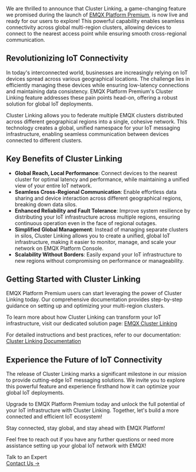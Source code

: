 We are thrilled to announce that Cluster Linking, a game-changing feature we promised during the launch of [EMQX Platform Premium](https://www.emqx.com/en/cloud/premium), is now live and ready for our users to explore! This powerful capability enables seamless connectivity across global multi-region clusters, allowing devices to connect to the nearest access point while ensuring smooth cross-regional communication.

## **Revolutionizing IoT Connectivity**

In today's interconnected world, businesses are increasingly relying on IoT devices spread across various geographical locations. The challenge lies in efficiently managing these devices while ensuring low-latency connections and maintaining data consistency. EMQX Platform Premium's Cluster Linking feature addresses these pain points head-on, offering a robust solution for global IoT deployments.

Cluster Linking allows you to federate multiple EMQX clusters distributed across different geographical regions into a single, cohesive network. This technology creates a global, unified namespace for your IoT messaging infrastructure, enabling seamless communication between devices connected to different clusters. 

## **Key Benefits of Cluster Linking**

- **Global Reach, Local Performance**: Connect devices to the nearest cluster for optimal latency and performance, while maintaining a unified view of your entire IoT network.
- **Seamless Cross-Regional Communication**: Enable effortless data sharing and device interaction across different geographical regions, breaking down data silos.
- **Enhanced Reliability and Fault Tolerance**: Improve system resilience by distributing your IoT infrastructure across multiple regions, ensuring continuous operation even in the face of regional outages.
- **Simplified Global Management**: Instead of managing separate clusters in silos, Cluster Linking allows you to create a unified, global IoT infrastructure, making it easier to monitor, manage, and scale your network on EMQX Platform Console.
- **Scalability Without Borders**: Easily expand your IoT infrastructure to new regions without compromising on performance or manageability.

## **Getting Started with Cluster Linking**

EMQX Platform Premium users can start leveraging the power of Cluster Linking today. Our comprehensive documentation provides step-by-step guidance on setting up and optimizing your multi-region clusters.

To learn more about how Cluster Linking can transform your IoT infrastructure, visit our dedicated solution page: [EMQX Cluster Linking](https://www.emqx.com/en/solutions/cluster-linking)

For detailed instructions and best practices, refer to our documentation: [Cluster Linking Documentation](https://docs.emqx.com/en/cloud/latest/cluster_linking/cluster_linking.html)

## **Experience the Future of IoT Connectivity**

The release of Cluster Linking marks a significant milestone in our mission to provide cutting-edge IoT messaging solutions. We invite you to explore this powerful feature and experience firsthand how it can optimize your global IoT deployments.

Upgrade to EMQX Platform Premium today and unlock the full potential of your IoT infrastructure with Cluster Linking. Together, let's build a more connected and efficient IoT ecosystem!

Stay connected, stay global, and stay ahead with EMQX Platform!

Feel free to reach out if you have any further questions or need more assistance setting up your global IoT network with EMQX!



<section class="promotion">
    <div>
        Talk to an Expert
    </div>
    <a href="https://www.emqx.com/en/contact?product=solutions" class="button is-gradient">Contact Us →</a>
</section>
